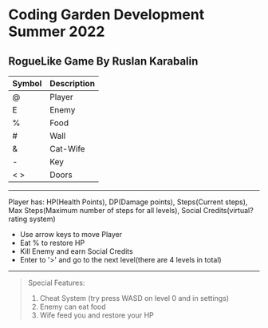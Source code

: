 # Coding Garden Development Summer 2022

## RogueLike Game By Ruslan Karabalin

| Symbol | Description |
|--------|-------------|
| @      | Player      |
| E      | Enemy       |
| %      | Food        |
| #      | Wall        |
| &      | Cat-Wife    |
| -      | Key         |
| < >    | Doors       |

---
Player has:
HP(Health Points),
DP(Damage points),
Steps(Current steps),
Max Steps(Maximum number of steps for all levels),
Social Credits(virtual? rating system)

+ Use arrow keys to move Player
+ Eat % to restore HP
+ Kill Enemy and earn Social Credits
+ Enter to '>' and go to the next level(there are 4 levels in total)

---
> Special Features:
> 1. Cheat System (try press WASD on level 0 and in settings)
> 2. Enemy can eat food
> 3. Wife feed you and restore your HP
